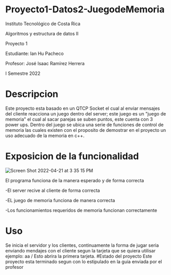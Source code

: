 # Proyecto1-Datos2-JuegodeMemoria
Instituto Tecnológico de Costa Rica

Algoritmos y estructura de datos II

Proyecto 1 

Estudiante: Ian Hu Pacheco

Profesor: José Isaac Ramírez Herrera

I Semestre 2022

# Descripcion
Este proyecto esta basado en un QTCP Socket el cual al enviar mensajes del cliente reacciona un juego dentro del server; este juego es un "juego de memoria" el cual al sacar parejas se suben puntos, este cuenta con 3 power ups. Dentro del juego se ubica una serie de funciones de control de memoria las cuales existen con el proposito de demostrar en el proyecto un uso adecuado de la memoria en c++.
# Exposicion de la funcionalidad
![Screen Shot 2022-04-21 at 3 35 15 PM](https://user-images.githubusercontent.com/64385452/164556052-e20b76ca-6ec4-4539-923e-2f9f3cec1592.png)

El programa funciona de la manera esperado y de forma correcta

-El server recive al cliente de forma correcta

-EL juego de memoria funciona de manera correcta

-Los funcionamientos requeridos de memoria funcionan correctamente 
# Uso
Se inicia el servidor y los clientes, continuamente la forma de jugar seria enviando mendajes con el cliente segun la tarjeta que se quiera utilisar ejemplo: aa / Esto abrira la primera tarjeta.
#Estado del proyecto
Este proyecto esta terminado segun con lo estipulado en la guia enviada por el profesor
